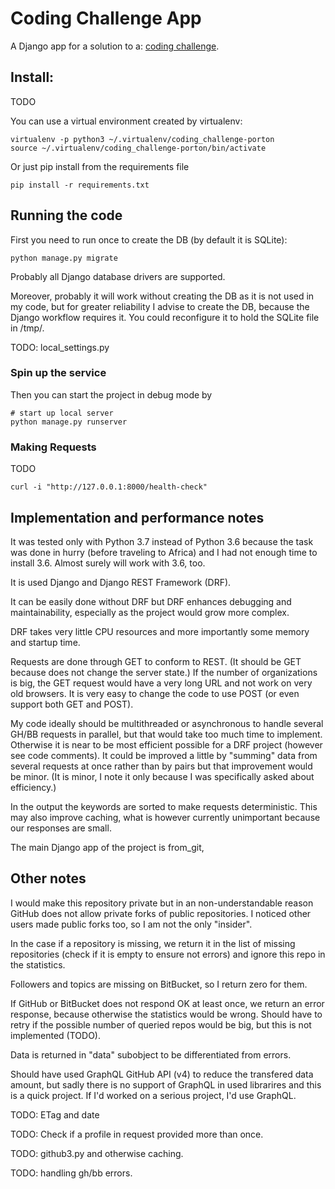# Coding Challenge App

A Django app for a solution to a:
[coding challenge](https://drive.google.com/file/d/0B6y8e6-LG84naElFcTlkcHQ1bU1qUkM1Y2VhbXpMdnE4ZjJz/view).

## Install:

TODO

You can use a virtual environment created by virtualenv:
```
virtualenv -p python3 ~/.virtualenv/coding_challenge-porton
source ~/.virtualenv/coding_challenge-porton/bin/activate
```

Or just pip install from the requirements file
``` 
pip install -r requirements.txt
```

## Running the code

First you need to run once to create the DB (by default it is
SQLite):
```
python manage.py migrate
```

Probably all Django database drivers are supported.

Moreover, probably it will work without creating the DB as it is
not used in my code, but for greater reliability I advise to
create the DB, because the Django workflow requires it. You could
reconfigure it to hold the SQLite file in /tmp/.

TODO: local_settings.py

### Spin up the service

Then you can start the project in debug mode by
```
# start up local server
python manage.py runserver 
```

### Making Requests

TODO

```
curl -i "http://127.0.0.1:8000/health-check"
```

## Implementation and performance notes

It was tested only with Python 3.7 instead of Python 3.6 because
the task was done in hurry (before traveling to Africa) and I
had not enough time to install 3.6. Almost surely will work with
3.6, too.

It is used Django and Django REST Framework (DRF).

It can be easily done without DRF but DRF enhances debugging
and maintainability, especially as the project would grow more
complex.

DRF takes very little CPU resources and more importantly some
memory and startup time.

Requests are done through GET to conform to REST. (It should be GET
because does not change the server state.) If the number
of organizations is big, the GET request would have a very long
URL and not work on very old browsers. It is very easy to change
the code to use POST (or even support both GET and POST).  

My code ideally should be multithreaded or asynchronous to handle
several GH/BB requests in parallel, but that would take too much
time to implement. Otherwise it is near to be most efficient
possible for a DRF project (however see code comments). It could be
improved a little by "summing" data from several requests at once
rather than by pairs but that improvement would be minor. (It is
minor, I note it only because I was specifically asked about
efficiency.)

In the output the keywords are sorted to make requests
deterministic. This may also improve caching, what is however
currently unimportant because our responses are small.

The main Django app of the project is from_git,

## Other notes

I would make this repository private but in an non-understandable
reason GitHub does not allow private forks of public repositories.
I noticed other users made public forks too, so I am not the only
"insider".

In the case if a repository is missing, we return it in the list
of missing repositories (check if it is empty to ensure not errors)
and ignore this repo in the statistics.

Followers and topics are missing on BitBucket, so I return zero for them.

If GitHub or BitBucket does not respond OK at least once, we
return an error response, because otherwise the statistics would
be wrong. Should have to retry if the possible number of queried
repos would be big, but this is not implemented (TODO).

Data is returned in "data" subobject to be differentiated from
errors.

Should have used GraphQL GitHub API (v4) to reduce the transfered
data amount, but sadly there is no support of GraphQL in used librarires and this is a
quick project. If I'd worked on a serious project, I'd use GraphQL.

TODO: ETag and date

TODO: Check if a profile in request provided more than once. 

TODO: github3.py and otherwise caching.

TODO: handling gh/bb errors.